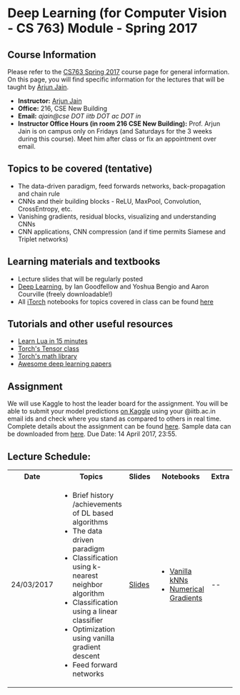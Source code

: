 
Deep Learning (for Computer Vision - CS 763) Module - Spring 2017
===================

Course Information
------------------
Please refer to the <a href="https://www.cse.iitb.ac.in/~ajitvr/CS763_Spring2017/">CS763 Spring 2017</a> course page for general information. On this page, you will find specific information for the lectures that will be taught by <a href="http://www.cse.iitb.ac.in/~ajain/">Arjun Jain</a>.
<ul>
<li><b>Instructor:</b> <a href="http://www.cse.iitb.ac.in/~ajain/">Arjun Jain</a>
<li><b>Office:</b> 216, CSE New Building
<li><b>Email:</b> <i>ajain@cse DOT iitb DOT ac DOT in</i>
<li><b>Instructor Office Hours (in room 216 CSE New Building):</b> Prof. Arjun Jain is on campus only on Fridays (and Saturdays for the 3 weeks during this course). Meet him after class or fix an appointment over email.
</ul>

Topics to be covered (tentative)
--------------------------------
<ul>
<li> The data-driven paradigm, feed forwards networks, back-propagation and chain rule
<li> CNNs and their building blocks -  ReLU, MaxPool, Convolution, CrossEntropy, etc.
<li> Vanishing gradients, residual blocks, visualizing and understanding CNNs
<li> CNN applications, CNN compression (and if time permits Siamese and Triplet networks) 
</ul>	

Learning materials and textbooks
--------------------------------
<ul>
<li> Lecture slides that will be regularly posted
<li> <a href = "http://www.deeplearningbook.org/">Deep Learning</a>, by Ian Goodfellow and Yoshua Bengio and Aaron Courville (freely downloadable!)
<li> All <a href="https://github.com/facebook/iTorch">iTorch</a> notebooks for topics covered in class can be found <a href="https://github.com/cs763-dl/2017Spring/tree/master/Notebooks">here</a>
</ul>

Tutorials and other useful resources
------------------------------------
<ul>
	<li> <a href="http://tylerneylon.com/a/learn-lua/">Learn Lua in 15 minutes</a>
	<li> <a href="https://github.com/torch/torch7/blob/master/doc/tensor.md">Torch's Tensor class</a>
	<li> <a href="https://github.com/torch/torch7/blob/master/doc/maths.md">Torch's math library</a>
	<li> <a href="https://github.com/terryum/awesome-deep-learning-papers">Awesome deep learning papers</a>
</ul>
	
Assignment
----------
We will use Kaggle to host the leader board for the assignment. You will be able to submit your model predictions <a href="https://inclass.kaggle.com/c/cse763-cifar10">on Kaggle</a> using your @iitb.ac.in email ids and check where you stand as compared to others in real time. Complete details about the assignment can be found <a href="https://github.com/cs763-dl/2017Spring/blob/master/Assignment/CS763-assignment-4.pdf">here</a>. Sample data can be downloaded from <a href="https://github.com/cs763-dl/2017Spring/raw/master/Assignment/CS763DeepLearningHW.tar.gz">here</a>. Due Date: 14 April 2017, 23:55.


Lecture Schedule: 
-----------------
<table>
  <tbody>
    <tr>
      <th>Date</th>
      <th>Topics</th>
      <th>Slides</th>
      <th>Notebooks</th>
      <th>Extra</th>      
    </tr>
    <tr>
      <td>24/03/2017</td>
      <td>
	      <ul>
	      <li> Brief history /achievements of DL based algorithms</li>
	      <li> The data driven paradigm</li>
	      <li> Classification using k-nearest neighbor algorithm</li>
	      <li> Classification using a linear classifier</li>
	      <li> Optimization using vanilla gradient descent</li>
	      <li> Feed forward networks </li>
	      </ul>
      </td>
      <td><a href="https://github.com/cs763-dl/2017Spring/blob/master/Slides/Lec_1.pdf">Slides</a></td>
      <td>
	      <ul>
	      <li><a href="https://github.com/cs763-dl/2017Spring/blob/master/Notebooks/NN.ipynb">Vanilla kNNs</a></li>
	            <li><a href="https://github.com/cs763-dl/2017Spring/blob/master/Notebooks/manual_update.ipynb">Numerical Gradients</a></li>
	      </ul>
	  </td>
      <td>--</td>
    </tr>    
  </tbody>
</table>



